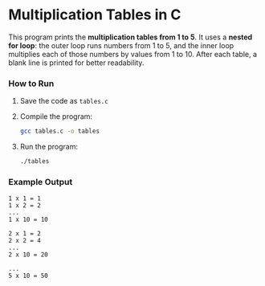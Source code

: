 # Multiplication Tables in C

This program prints the **multiplication tables from 1 to 5**.
It uses a **nested for loop**: the outer loop runs numbers from 1 to 5, and the inner loop multiplies each of those numbers by values from 1 to 10. After each table, a blank line is printed for better readability.

### How to Run

1. Save the code as `tables.c`
2. Compile the program:

   ```bash
   gcc tables.c -o tables
   ```
3. Run the program:

   ```bash
   ./tables
   ```

### Example Output

```
1 x 1 = 1
1 x 2 = 2
...
1 x 10 = 10

2 x 1 = 2
2 x 2 = 4
...
2 x 10 = 20

...
5 x 10 = 50
